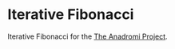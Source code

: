 # Iterative Fibonacci
Iterative Fibonacci for the [The Anadromi Project](https://github.com/haw230/the-anadromi-project).
